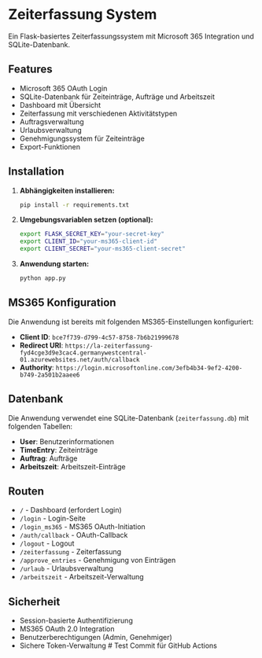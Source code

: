# Zeiterfassung System

Ein Flask-basiertes Zeiterfassungssystem mit Microsoft 365 Integration und SQLite-Datenbank.

## Features

- Microsoft 365 OAuth Login
- SQLite-Datenbank für Zeiteinträge, Aufträge und Arbeitszeit
- Dashboard mit Übersicht
- Zeiterfassung mit verschiedenen Aktivitätstypen
- Auftragsverwaltung
- Urlaubsverwaltung
- Genehmigungssystem für Zeiteinträge
- Export-Funktionen

## Installation

1. **Abhängigkeiten installieren:**
   ```bash
   pip install -r requirements.txt
   ```

2. **Umgebungsvariablen setzen (optional):**
   ```bash
   export FLASK_SECRET_KEY="your-secret-key"
   export CLIENT_ID="your-ms365-client-id"
   export CLIENT_SECRET="your-ms365-client-secret"
   ```

3. **Anwendung starten:**
   ```bash
   python app.py
   ```

## MS365 Konfiguration

Die Anwendung ist bereits mit folgenden MS365-Einstellungen konfiguriert:

- **Client ID**: `bce7f739-d799-4c57-8758-7b6b21999678`
- **Redirect URI**: `https://la-zeiterfassung-fyd4cge3d9e3cac4.germanywestcentral-01.azurewebsites.net/auth/callback`
- **Authority**: `https://login.microsoftonline.com/3efb4b34-9ef2-4200-b749-2a501b2aaee6`

## Datenbank

Die Anwendung verwendet eine SQLite-Datenbank (`zeiterfassung.db`) mit folgenden Tabellen:

- **User**: Benutzerinformationen
- **TimeEntry**: Zeiteinträge
- **Auftrag**: Aufträge
- **Arbeitszeit**: Arbeitszeit-Einträge

## Routen

- `/` - Dashboard (erfordert Login)
- `/login` - Login-Seite
- `/login_ms365` - MS365 OAuth-Initiation
- `/auth/callback` - OAuth-Callback
- `/logout` - Logout
- `/zeiterfassung` - Zeiterfassung
- `/approve_entries` - Genehmigung von Einträgen
- `/urlaub` - Urlaubsverwaltung
- `/arbeitszeit` - Arbeitszeit-Verwaltung

## Sicherheit

- Session-basierte Authentifizierung
- MS365 OAuth 2.0 Integration
- Benutzerberechtigungen (Admin, Genehmiger)
- Sichere Token-Verwaltung # Test Commit für GitHub Actions
